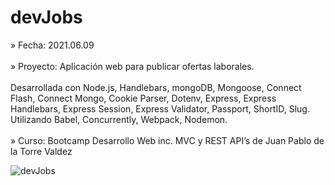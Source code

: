 # devJobs

» Fecha: 2021.06.09<br/><br/>
» Proyecto: Aplicación web para publicar ofertas laborales.<br/><br/>
  Desarrollada con Node.js, Handlebars, mongoDB, Mongoose, Connect Flash, Connect Mongo, Cookie Parser, Dotenv, Express, Express Handlebars, Express Session, Express Validator, Passport, ShortID, Slug.
  Utilizando Babel, Concurrently, Webpack, Nodemon.<br/><br/>
» Curso: Bootcamp Desarrollo Web inc. MVC y REST API’s de Juan Pablo de la Torre Valdez<br/>

![devJobs](https://user-images.githubusercontent.com/78446973/130371260-5d56ca4b-8e93-4b55-94b2-0f285c6b219e.jpg)

